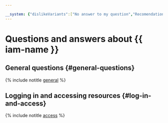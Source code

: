 ```yaml
---

__system: {"dislikeVariants":["No answer to my question","Recomendations didn't help","The content doesn't match title","Other"]}
---
```

# Questions and answers about {{ iam-name }}

## General questions {#general-questions}

{% include notitle [general](general.md) %}

## Logging in and accessing resources {#log-in-and-access}

{% include notitle [access](access.md) %}


